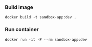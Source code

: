 ### Build image
`docker build -t sandbox-app:dev .`
### Run container
`docker run -it -P --rm sandbox-app:dev`